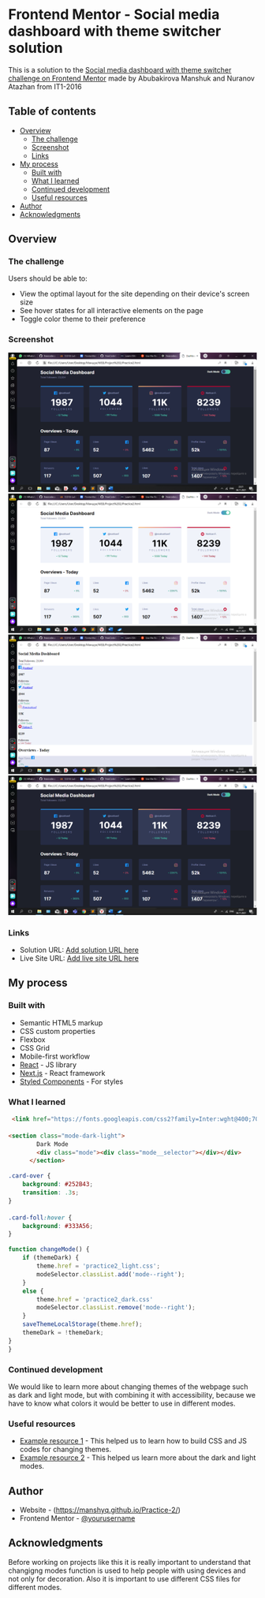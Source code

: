 # Frontend Mentor - Social media dashboard with theme switcher solution

This is a solution to the [Social media dashboard with theme switcher challenge on Frontend Mentor](https://www.frontendmentor.io/challenges/social-media-dashboard-with-theme-switcher-6oY8ozp_H) made by Abubakirova Manshuk and Nuranov Atazhan from IT1-2016

## Table of contents

- [Overview](#overview)
  - [The challenge](#the-challenge)
  - [Screenshot](#screenshot)
  - [Links](#links)
- [My process](#my-process)
  - [Built with](#built-with)
  - [What I learned](#what-i-learned)
  - [Continued development](#continued-development)
  - [Useful resources](#useful-resources)
- [Author](#author)
- [Acknowledgments](#acknowledgments)


## Overview

### The challenge

Users should be able to:

- View the optimal layout for the site depending on their device's screen size
- See hover states for all interactive elements on the page
- Toggle color theme to their preference

### Screenshot

![Dark mode](https://github.com/Manshyq/Practice-2/blob/main/screenshots/final%20dark%20mode.png)
![Light mode](https://github.com/Manshyq/Practice-2/blob/main/screenshots/final%20light%20mode.png)
!["Withous basic CSS"](https://github.com/Manshyq/Practice-2/blob/main/screenshots/without%20basic%20css.png)
![Without JS and how the hover looks](https://github.com/Manshyq/Practice-2/blob/main/screenshots/without%20js%20%2B%20hover.png)


### Links

- Solution URL: [Add solution URL here](https://your-solution-url.com)
- Live Site URL: [Add live site URL here](https://your-live-site-url.com)

## My process

### Built with

- Semantic HTML5 markup
- CSS custom properties
- Flexbox
- CSS Grid
- Mobile-first workflow
- [React](https://reactjs.org/) - JS library
- [Next.js](https://nextjs.org/) - React framework
- [Styled Components](https://styled-components.com/) - For styles


### What I learned



```html
 <link href="https://fonts.googleapis.com/css2?family=Inter:wght@400;700&display=swap" rel="stylesheet">

<section class="mode-dark-light">
        Dark Mode
        <div class="mode"><div class="mode__selector"></div></div>
      </section>
```
```css
.card-over {
    background: #252B43;
    transition: .3s;
}

.card-foll:hover {
    background: #333A56;
}
```
```js
function changeMode() {
    if (themeDark) {
        theme.href = 'practice2_light.css';
        modeSelector.classList.add('mode--right');
    }
    else {
        theme.href = 'practice2_dark.css'
        modeSelector.classList.remove('mode--right');
    }
    saveThemeLocalStorage(theme.href);
    themeDark = !themeDark;
}
}
```



### Continued development

We would like to learn more about changing themes of the webpage such as dark and light mode, but with combining it with accessibility, because we have to know what colors it would be better to use in different modes.

### Useful resources

- [Example resource 1](https://stackoverflow.com/questions/8796107/how-to-make-changeable-themes-using-css-and-javascript) - This helped us to learn how to build CSS and JS codes for changing themes.
- [Example resource 2](https://levelup.gitconnected.com/why-dark-mode-causes-more-accessibility-issues-than-it-solves-d2f8359bb46a) - This helped us learn more about the dark and light modes.

## Author

- Website - (https://manshyq.github.io/Practice-2/)
- Frontend Mentor - [@yourusername](https://www.frontendmentor.io/profile/manshyq)


## Acknowledgments
Before working on projects like this it is really important to understand that changigng modes function is used to help people with using devices and not only for decoration. Also it is important to use different CSS files for different modes.
